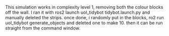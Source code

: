 This simulation works in complexity level 1, removing both the colour blocks off the wall. 
I ran it with ros2 launch uol_tidybot tidybot.launch.py and manually deleted the strips.
once done, i randomly put in the blocks, ro2 run uol_tidybot generate_objects and deleted one to make 10.
then it can be run straight from the command window.
